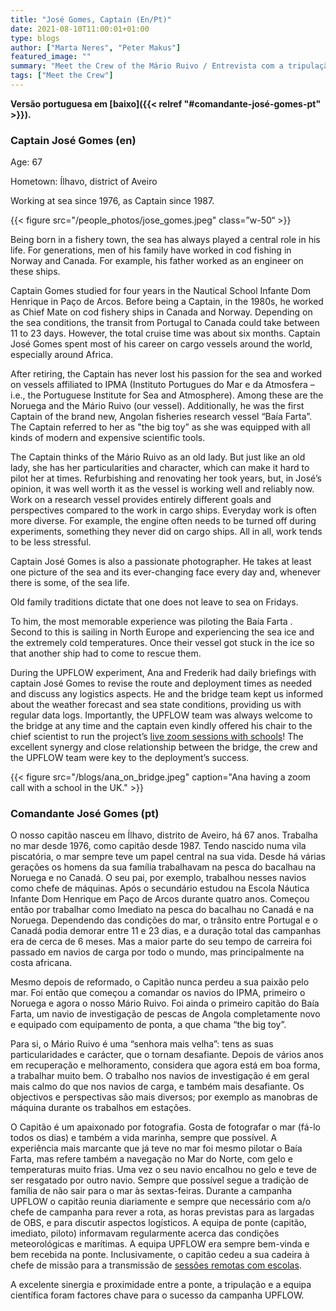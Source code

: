 ```yaml
---
title: "José Gomes, Captain (En/Pt)"
date: 2021-08-10T11:00:01+01:00
type: blogs
author: ["Marta Neres", "Peter Makus"]
featured_image: ""
summary: "Meet the Crew of the Mário Ruivo / Entrevista com a tripulação do Mário Ruivo"
tags: ["Meet the Crew"]
---
```


**Versão portuguesa em [baixo]({{< relref "#comandante-josé-gomes-pt" >}}).**


### Captain José Gomes (en)

Age: 67

Hometown: Ílhavo, district of Aveiro

Working at sea since 1976, as Captain since 1987.

{{< figure src="/people_photos/jose_gomes.jpeg" class=”w-50“ >}}

Being born in a fishery town, the sea has always played a central role in his life. For generations, men of his family have worked in cod fishing in Norway and Canada. For example, his father worked as an engineer on these ships.

Captain Gomes studied for four years in the Nautical School Infante Dom Henrique in Paço de Arcos. Before being a Captain, in the 1980s, he worked as Chief Mate on cod fishery ships in Canada and Norway. Depending on the sea conditions, the transit from Portugal to Canada could take between 11 to 23 days. However, the total cruise time was about six months. Captain José Gomes spent most of his career on cargo vessels around the world, especially around Africa.

After retiring, the Captain has never lost his passion for the sea and worked on vessels affiliated to IPMA (Instituto Portugues do Mar e da Atmosfera – i.e., the Portuguese Institute for Sea and Atmosphere). Among these are the Noruega and the Mário Ruivo (our vessel). Additionally, he was the first Captain of the brand new, Angolan fisheries research vessel “Baía Farta”. The Captain referred to her as "the big toy” as she was equipped with all kinds of modern and expensive scientific tools.

The Captain thinks of the Mário Ruivo as an old lady. But just like an old lady, she has her particularities and character, which can make it hard to pilot her at times. Refurbishing and renovating her took years, but, in José’s opinion, it was well worth it as the vessel is working well and reliably now.
Work on a research vessel provides entirely different goals and perspectives compared to the work in cargo ships. Everyday work is often more diverse. For example, the engine often needs to be turned off during experiments, something they never did on cargo ships. All in all, work tends to be less stressful. 

Captain José Gomes is also a passionate photographer. He takes at least one picture of the sea and its ever-changing face every day and, whenever there is some, of the sea life.

Old family traditions dictate that one does not leave to sea on Fridays.

To him, the most memorable experience was piloting the Baía Farta . Second to this is sailing in North Europe and experiencing the sea ice and the extremely cold temperatures. Once their vessel got stuck in the ice so that another ship had to come to rescue them.

During the UPFLOW experiment, Ana and Frederik had daily briefings with captain José Gomes to revise the route and deployment times as needed and discuss any logistics aspects. He and the bridge team kept us informed about the weather forecast and sea state conditions, providing us with regular data logs. Importantly, the UPFLOW team was always welcome to the bridge at any time and the captain even kindly offered his chair to the chief scientist to run the project’s [live zoom sessions with schools](https://upflow-eu.github.io/experiment/blogs/outreach/)! The excellent synergy and close relationship between the bridge, the crew and the UPFLOW team were key to the deployment’s success.

{{< figure src="/blogs/ana_on_bridge.jpeg" caption="Ana having a zoom call with a school in the UK." >}}


### Comandante José Gomes (pt)

O nosso capitão nasceu em Ílhavo, distrito de Aveiro, há 67 anos. Trabalha no mar desde 1976, como capitão desde 1987.
Tendo nascido numa vila piscatória, o mar sempre teve um papel central na sua vida. Desde há várias gerações os homens da sua família trabalhavam na pesca do bacalhau na Noruega e no Canadá. O seu pai, por exemplo, trabalhou nesses navios como chefe de máquinas.
Após o secundário estudou na Escola Náutica Infante Dom Henrique em Paço de Arcos durante quatro anos. Começou então por trabalhar como Imediato na pesca do bacalhau no Canadá e na Noruega. Dependendo das condições do mar, o trânsito entre Portugal e o Canadá podia demorar entre 11 e 23 dias, e a duração total das campanhas era de cerca de 6 meses. Mas a maior parte do seu tempo de carreira foi passado em navios de carga por todo o mundo, mas principalmente na costa africana. 

Mesmo depois de reformado, o Capitão nunca perdeu a sua paixão pelo mar. Foi então que começou a comandar os navios do IPMA, primeiro o Noruega e agora o nosso  Mário Ruivo. Foi ainda o primeiro capitão do Baía Farta, um navio de investigação de pescas de Angola completamente novo e equipado com equipamento de ponta, a que chama “the big toy”.

Para si, o Mário Ruivo é uma “senhora mais velha”: tens as suas particularidades e carácter, que o tornam desafiante. Depois de vários anos em recuperação e melhoramento, considera que agora está em boa forma, a trabalhar muito bem. 
O trabalho nos navios de investigação é em geral mais calmo do que nos navios de carga, e também mais desafiante. Os objectivos e perspectivas são mais diversos; por exemplo as manobras de máquina durante os trabalhos em estações. 

O Capitão é um apaixonado por fotografia. Gosta de fotografar o mar (fá-lo todos os dias) e também a vida marinha, sempre que possível. 
A experiência mais marcante que já teve no mar foi mesmo pilotar o Baía Farta, mas refere também a navegação no Mar do Norte, com gelo e temperaturas muito frias. Uma vez o seu navio encalhou no gelo e teve de ser resgatado por outro navio. Sempre que possível segue a tradição de família de não sair para o mar às sextas-feiras. 
Durante a campanha UPFLOW o capitão reunia diariamente e sempre que necessário com a/o chefe de campanha para rever a rota, as horas previstas para as largadas de OBS, e para discutir aspectos logísticos. A equipa de ponte (capitão, imediato, piloto)  informavam regularmente acerca das condições meteorológicas e marítimas. A equipa UPFLOW era sempre bem-vinda e bem recebida na ponte. Inclusivamente, o capitão cedeu a sua cadeira à chefe de missão para a transmissão de [sessões remotas com escolas](https://upflow-eu.github.io/experiment/blogs/outreach/).

A excelente sinergia e proximidade entre a ponte, a tripulação e a equipa científica foram factores chave para o sucesso da campanha UPFLOW.
